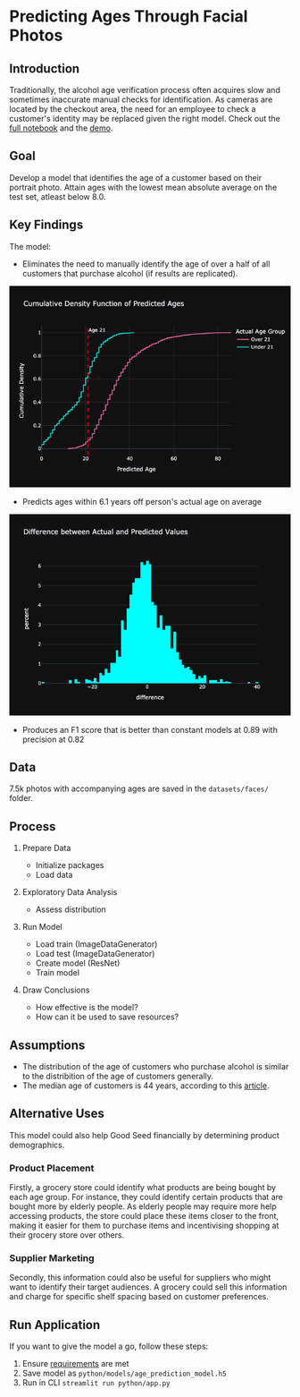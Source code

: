 # Predicting Ages Through Facial Photos

## Introduction

Traditionally, the alcohol age verification process often acquires slow and sometimes inaccurate manual checks for identification. As cameras are located by the checkout area, the need for an employee to check a customer's identity may be replaced given the right model. Check out the [full notebook](python/good-seed.ipynb) and the [demo](https://www.loom.com/share/0479696709ec4e639a444299bf855180?sid=61dad59e-d590-471e-9b85-a563637bd5e9).

## Goal
Develop a model that identifies the age of a customer based on their portrait photo. Attain ages with the lowest mean absolute average on the test set, atleast below 8.0. 

## Key Findings
The model:

- Eliminates the need to manually identify the age of over a half of all customers that purchase alcohol (if results are replicated).

![predicted-ages](pics/predicted_ages1.png)

- Predicts ages within 6.1 years off person's actual age on average

![difference](pics/difference.png)

- Produces an F1 score that is better than constant models at 0.89 with precision at 0.82


## Data

7.5k photos with accompanying ages are saved in the `datasets/faces/` folder.

## Process

1. Prepare Data
    - Initialize packages
    - Load data
    
2. Exploratory Data Analysis
    - Assess distribution

3. Run Model
    - Load train (ImageDataGenerator)
    - Load test (ImageDataGenerator)
    - Create model (ResNet)
    - Train model

4. Draw Conclusions
    - How effective is the model?
    - How can it be used to save resources?

## Assumptions
- The distribution of the age of customers who purchase alcohol is similar to the distribition of the age of customers generally.
- The median age of customers is 44 years, according to this [article](https://adplanetads.com/spotlight/grocery-shopper-demographics-retail-dooh/#:~:text=Age%3A%20The%20average%20age%20of,their%20own%20ways%20of%20shopping.).

## Alternative Uses

This model could also help Good Seed financially by determining product demographics.

### Product Placement

Firstly, a grocery store could identify what products are being bought by each age group. For instance, they could identify certain products that are bought more by elderly people. As elderly people may require more help accessing products, the store could place these items closer to the front, making it easier for them to purchase items and incentivising shopping at their grocery store over others. 

### Supplier Marketing
Secondly, this information could also be useful for suppliers who might want to identify their target audiences. A grocery could sell this information and charge for specific shelf spacing based on customer preferences.


## Run Application

If you want to give the model a go, follow these steps:

1. Ensure [requirements](requirements.txt) are met
2. Save model as `python/models/age_prediction_model.h5`
3. Run in CLI `streamlit run python/app.py`
